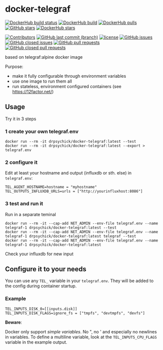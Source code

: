 # docker-telegraf

[![DockerHub build status](https://img.shields.io/docker/build/drpsychick/docker-telegraf.svg)](https://hub.docker.com/r/drpsychick/docker-influxdb/builds/) [![DockerHub build](https://img.shields.io/docker/automated/drpsychick/docker-telegraf.svg)](https://hub.docker.com/r/drpsychick/docker-influxdb/builds/) [![DockerHub pulls](https://img.shields.io/docker/pulls/drpsychick/docker-telegraf.svg)](https://hub.docker.com/r/drpsychick/docker-influxdb/) [![GitHub stars](https://img.shields.io/github/stars/drpsychick/docker-telegraf.svg)](https://github.com/drpsychick/docker-telegraf) [![DockerHub stars](https://img.shields.io/docker/stars/drpsychick/docker-telegraf.svg)](https://hub.docker.com/r/drpsychick/docker-influxdb/) 

[![Contributors](https://img.shields.io/github/contributors/drpsychick/docker-telegraf.svg)](https://github.com/drpsychick/docker-telegraf/graphs/contributors) [![GitHub last commit (branch)](https://img.shields.io/github/last-commit/drpsychick/docker-telegraf/master.svg)](https://github.com/drpsychick/docker-telegraf) [![license](https://img.shields.io/github/license/drpsychick/docker-telegraf.svg)](https://github.com/drpsychick/docker-telegraf/blob/master/LICENSE) [![GitHub issues](https://img.shields.io/github/issues/drpsychick/docker-telegraf.svg)](https://github.com/drpsychick/docker-telegraf/issues) [![GitHub closed issues](https://img.shields.io/github/issues-closed/drpsychick/docker-telegraf.svg)](https://github.com/drpsychick/docker-telegraf/issues?q=is%3Aissue+is%3Aclosed) [![GitHub pull requests](https://img.shields.io/github/issues-pr/drpsychick/docker-telegraf.svg)](https://github.com/drpsychick/docker-telegraf/pulls) [![GitHub closed pull requests](https://img.shields.io/github/issues-pr-closed/drpsychick/docker-telegraf.svg)](https://github.com/drpsychick/docker-telegraf/pulls?q=is%3Apr+is%3Aclosed)


based on telegraf:alpine docker image

Purpose:
* make it fully configurable through environment variables
* use one image to run them all
* run stateless, environment configured containers (see https://12factor.net/)

## Usage

Try it in 3 steps

### 1 create your own telegraf.env
```
docker run --rm -it drpsychick/docker-telegraf:latest --test
docker run --rm -it drpsychick/docker-telegraf:latest --export > telegraf.env
```

### 2 configure it
Edit at least your hostname and output (influxdb or sth. else) in `telegraf.env`:
```
TEL_AGENT_HOSTNAME=hostname = "myhostname"
TEL_OUTPUTS_INFLUXDB_URLS=urls = ["http://yourinfluxhost:8086"]
```

### 3 test and run it
Run in a separate teminal
```
docker run --rm -it --cap-add NET_ADMIN --env-file telegraf.env --name telegraf-1 drpsychick/docker-telegraf:latest --test
docker run --rm -it --cap-add NET_ADMIN --env-file telegraf.env --name telegraf-1 drpsychick/docker-telegraf:latest telegraf --test
docker run --rm -it --cap-add NET_ADMIN --env-file telegraf.env --name telegraf-1 drpsychick/docker-telegraf:latest
```

Check your influxdb for new input

## Configure it to your needs
You can use any `TEL_` variable in your `telegraf.env`. They will be added to the config during container startup.

### Example 
```
TEL_INPUTS_DISK_0=[[inputs.disk]]
TEL_INPUTS_DISK_FLAGS=ignore_fs = ["tmpfs", "devtmpfs", "devfs"]
```

**Beware**:

Docker only support *simple variables*. No ", no ' and especially no newlines in variables.
To define a multiline variable, look at the `TEL_INPUTS_CPU_FLAGS` variable in the example output.

